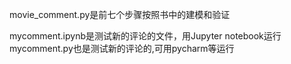 movie_comment.py是前七个步骤按照书中的建模和验证

mycomment.ipynb是测试新的评论的文件，用Jupyter notebook运行
mycomment.py也是测试新的评论的,可用pycharm等运行
